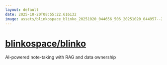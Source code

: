 ```yaml
---
layout: default
date: 2025-10-20T08:55:22.616132
image: assets/blinkospace_blinko_20251020_044656_506_20251020_044957--20251020T064959296--cropped.png
---
```


# [blinkospace/blinko](https://github.com/blinkospace/blinko/)

AI-powered note-taking with RAG and data ownership
